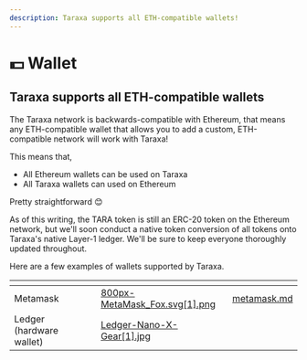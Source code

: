 ```yaml
---
description: Taraxa supports all ETH-compatible wallets!
---
```


# 💵 Wallet

## Taraxa supports all ETH-compatible wallets

The Taraxa network is backwards-compatible with Ethereum, that means any ETH-compatible wallet that allows you to add a custom, ETH-compatible network will work with Taraxa!&#x20;

This means that,&#x20;

* All Ethereum wallets can be used on Taraxa
* All Taraxa wallets can used on Ethereum&#x20;

Pretty straightforward 😊

As of this writing, the TARA token is still an ERC-20 token on the Ethereum network, but we'll soon conduct a native token conversion of all tokens onto Taraxa's native Layer-1 ledger. We'll be sure to keep everyone thoroughly updated throughout.&#x20;

Here are a few examples of wallets supported by Taraxa.&#x20;

<table data-view="cards"><thead><tr><th></th><th></th><th></th><th data-hidden data-card-cover data-type="files"></th><th data-hidden data-card-target data-type="content-ref"></th></tr></thead><tbody><tr><td>Metamask</td><td></td><td></td><td><a href="../.gitbook/assets/800px-MetaMask_Fox.svg[1].png">800px-MetaMask_Fox.svg[1].png</a></td><td><a href="metamask.md">metamask.md</a></td></tr><tr><td>Ledger (hardware wallet)</td><td></td><td></td><td><a href="../.gitbook/assets/Ledger-Nano-X-Gear[1].jpg">Ledger-Nano-X-Gear[1].jpg</a></td><td></td></tr></tbody></table>


